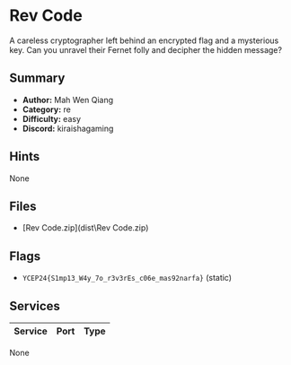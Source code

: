 # Rev Code
A careless cryptographer left behind an encrypted flag and a mysterious key. Can you unravel their Fernet folly and decipher the hidden message?

## Summary
- **Author:** Mah Wen Qiang
- **Category:** re
- **Difficulty:** easy
- **Discord:** kiraishagaming

## Hints
None

## Files
- [Rev Code.zip](dist\Rev Code.zip)

## Flags
- `YCEP24{S1mp13_W4y_7o_r3v3rEs_c06e_mas92narfa}` (static)

## Services
| Service | Port | Type |
| ------- | ---- | ---- |
None
